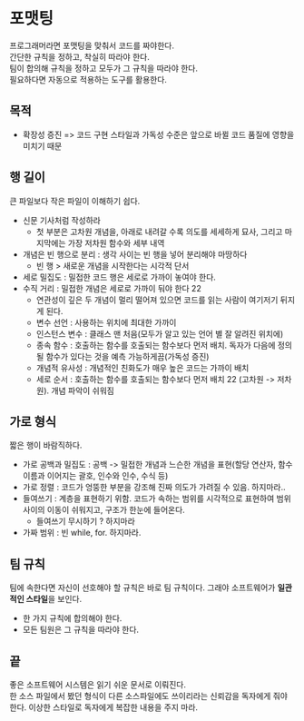 # 포맷팅 

프로그래머라면 포맷팅을 맞춰서 코드를 짜야한다.  
간단한 규칙을 정하고, 착실히 따라야 한다.  
팀이 합의해 규칙을 정하고 모두가 그 규칙을 따라야 한다.  
필요하다면 자동으로 적용하는 도구를 활용한다. 

## 목적 
- 확장성 증진 
=> 코드 구현 스타일과 가독성 수준은 앞으로 바뀔 코드 품질에 영향을 미치기 때문 

## 행 길이 
큰 파일보다 작은 파일이 이해하기 쉽다. 

- 신문 기사처럼 작성하라 
   - 첫 부분은 고차원 개념을, 아래로 내려갈 수록 의도를 세세하게 묘사, 그리고 마지막에는 가장 저차원 함수와 세부 내역
- 개념은 빈 행으로 분리 : 생각 사이는 빈 행을 넣어 분리해야 마땅하다
  - 빈 행 > 새로운 개념을 시작한다는 시각적 단서 
- 세로 밀집도 : 밀접한 코드 행은 세로로 가까이 놓여야 한다. 
- 수직 거리 : 밀접한 개념은 세로로 가까이 둬야 한다 22 
  - 연관성이 깊은 두 개념이 멀리 떨어져 있으면 코드를 읽는 사람이 여기저기 뒤지게 된다. 
  - 변수 선언 : 사용하는 위치에 최대한 가까이 
  - 인스턴스 변수 : 클래스 맨 처음(모두가 알고 있는 언어 별 잘 알려진 위치에)
  - 종속 함수 : 호출하는 함수를 호출되는 함수보다 먼저 배치. 독자가 다음에 정의될 함수가 있다는 것을 예측 가능하게끔(가독성 증진)
  - 개념적 유사성 : 개념적인 친화도가 매우 높은 코드는 가까이 배치
  - 세로 순서 : 호출하는 함수를 호출되는 함수보다 먼저 배치 22 (고차원 -> 저차원). 개념 파악이 쉬워짐 


## 가로 형식
짧은 행이 바람직하다. 

- 가로 공백과 밀집도 : 공백 -> 밀접한 개념과 느슨한 개념을 표현(할당 연산자, 함수 이름과 이어지는 괄호, 인수와 인수, 수식 등)
- 가로 정렬 : 코드가 엉뚱한 부분을 강조해 진짜 의도가 가려질 수 있음. 하지마라.. 
- 들여쓰기 : 계층을 표현하기 위함. 코드가 속하는 범위를 시각적으로 표현하여 범위 사이의 이동이 쉬워지고, 구조가 한눈에 들어온다. 
   - 들여쓰기 무시하기 ? 하지마라 
- 가짜 범위 : 빈 while, for. 하지마라. 


## 팀 규칙 
팀에 속한다면 자신이 선호해야 할 규칙은 바로 팀 규칙이다. 그래야 소프트웨어가 **일관적인 스타일**을 보인다. 
- 한 가지 규칙에 합의해야 한다. 
- 모든 팀원은 그 규칙을 따라야 한다. 



## 끝 
좋은 소프트웨어 시스템은 읽기 쉬운 문서로 이뤄진다.  
한 소스 파일에서 봤던 형식이 다른 소스파일에도 쓰이리라는 신뢰감을 독자에게 줘야 한다. 
이상한 스타일로 독자에게 복잡한 내용을 주지 마라. 




  
  



